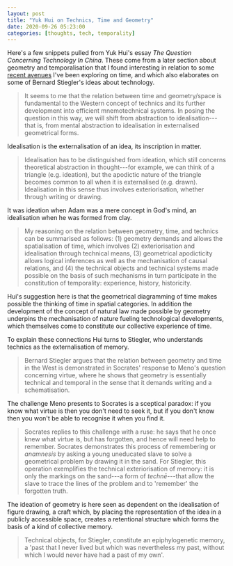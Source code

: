 ```yaml
---
layout: post
title: "Yuk Hui on Technics, Time and Geometry"
date: 2020-09-26 05:23:00
categories: [thoughts, tech, temporality]
---
```


Here's a few snippets pulled from Yuk Hui's essay _The Question Concerning Technology In China_. These come from a later section about geometry and temporalisation that I found interesting in relation to some [recent avenues](2020/08/25/anaphora-deixis.html) I've been exploring on time, and which also elaborates on some of Bernard Stiegler's ideas about technology.

> It seems to me that the relation between time and geometry/space is fundamental to the Western concept of technics and its further development into efficient mnemotechnical systems. In posing the question in this way, we will shift from abstraction to idealisation---that is, from mental abstraction to idealisation in externalised geometrical forms.

Idealisation is the externalisation of an idea, its inscription in matter.

> Idealisation has to be distinguished from ideation, which still concerns theoretical abstraction in thought---for example, we can think of a triangle (e.g. ideation), but the apodictic nature of the triangle becomes common to all when it is externalised (e.g. drawn). Idealisation in this sense thus involves exteriorisation, whether through writing or drawing.

It was ideation when Adam was a mere concept in God's mind, an idealisation when he was formed from clay.

> My reasoning on the relation between geometry, time, and technics can be summarised as follows: (1) geometry demands and allows the spatialisation of time, which involves (2) exteriorisation and idealisation through technical means, (3) geometrical apodicticity allows logical inferences as well as the mechanisation of causal relations, and (4) the technical objects and technical systems made possible on the basis of such mechanisms in turn participate in the constitution of temporality: experience, history, historicity.

Hui's suggestion here is that the geometrical diagramming of time makes possible the thinking of time in spatial categories. In addition the development of the concept of natural law made possible by geometry underpins the mechanisation of nature fueling technological developments, which themselves come to constitute our collective experience of time.

To explain these connections Hui turns to Stiegler, who understands technics as the externalisation of memory.

> Bernard Stiegler argues that the relation between geometry and time in the West is demonstrated in Socrates' response to Meno's question concerning virtue, where he shows that geometry is essentially technical and temporal in the sense that it demands writing and a schematisation.

The challenge Meno presents to Socrates is a sceptical paradox: if you know what virtue is then you don't need to seek it, but if you don't know then you won't be able to recognise it when you find it.

> Socrates replies to this challenge with a ruse: he says that he once knew what virtue is, but has forgotten, and hence will need help to remember. Socrates demonstrates this process of remembering or _anamnesis_ by asking a young uneducated slave to solve a geometrical problem by drawing it in the sand. For Stiegler, this operation exemplifies the technical exteriorisation of memory: it is only the markings on the sand---a form of _technē_---that allow the slave to trace the lines of the problem and to 'remember' the forgotten truth.

The ideation of geometry is here seen as dependent on the idealisation of figure drawing, a craft which, by placing the representation of the idea in a publicly accessible space, creates a retentional structure which forms the basis of a kind of collective memory.

> Technical objects, for Stiegler, constitute an epiphylogenetic memory, a 'past that I never lived but which was nevertheless my past, without which I would never have had a past of my own'.

